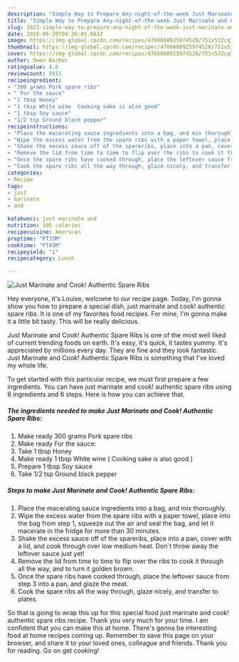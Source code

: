 ```yaml
---
description: "Simple Way to Prepare Any-night-of-the-week Just Marinate and Cook! Authentic Spare Ribs"
title: "Simple Way to Prepare Any-night-of-the-week Just Marinate and Cook! Authentic Spare Ribs"
slug: 1823-simple-way-to-prepare-any-night-of-the-week-just-marinate-and-cook-authentic-spare-ribs
date: 2020-06-28T04:36:01.661Z
image: https://img-global.cpcdn.com/recipes/4766688925974528/751x532cq70/just-marinate-and-cook-authentic-spare-ribs-recipe-main-photo.jpg
thumbnail: https://img-global.cpcdn.com/recipes/4766688925974528/751x532cq70/just-marinate-and-cook-authentic-spare-ribs-recipe-main-photo.jpg
cover: https://img-global.cpcdn.com/recipes/4766688925974528/751x532cq70/just-marinate-and-cook-authentic-spare-ribs-recipe-main-photo.jpg
author: Owen Barber
ratingvalue: 4.6
reviewcount: 9911
recipeingredient:
- "300 grams Pork spare ribs"
- " For the sauce"
- "1 tbsp Honey"
- "1 tbsp White wine  Cooking sake is also good"
- "1 tbsp Soy sauce"
- "1/2 tsp Ground black pepper"
recipeinstructions:
- "Place the macerating sauce ingredients into a bag, and mix thoroughly."
- "Wipe the excess water from the spare ribs with a paper towel, place into the bag from step 1, squeeze out the air and seal the bag, and let it macerate in the fridge for more than 30 minutes."
- "Shake the excess sauce off of the spareribs, place into a pan, cover with a lid, and cook through over low medium heat. Don`t throw away the leftover sauce just yet!"
- "Remove the lid from time to time to flip over the ribs to cook it through all the way, and to turn it golden brown."
- "Once the spare ribs have cooked through, place the leftover sauce from step 3 into a pan, and glaze the meat."
- "Cook the spare ribs all the way through, glaze nicely, and transfer to plates."
categories:
- Recipe
tags:
- just
- marinate
- and

katakunci: just marinate and 
nutrition: 105 calories
recipecuisine: American
preptime: "PT33M"
cooktime: "PT43M"
recipeyield: "1"
recipecategory: Lunch

---
```



![Just Marinate and Cook! Authentic Spare Ribs](https://img-global.cpcdn.com/recipes/4766688925974528/751x532cq70/just-marinate-and-cook-authentic-spare-ribs-recipe-main-photo.jpg)

Hey everyone, it's Louise, welcome to our recipe page. Today, I'm gonna show you how to prepare a special dish, just marinate and cook! authentic spare ribs. It is one of my favorites food recipes. For mine, I'm gonna make it a little bit tasty. This will be really delicious.

Just Marinate and Cook! Authentic Spare Ribs is one of the most well liked of current trending foods on earth. It's easy, it's quick, it tastes yummy. It's appreciated by millions every day. They are fine and they look fantastic. Just Marinate and Cook! Authentic Spare Ribs is something that I've loved my whole life.




To get started with this particular recipe, we must first prepare a few ingredients. You can have just marinate and cook! authentic spare ribs using 6 ingredients and 6 steps. Here is how you can achieve that.

<!--inarticleads1-->

##### The ingredients needed to make Just Marinate and Cook! Authentic Spare Ribs:

1. Make ready 300 grams Pork spare ribs
1. Make ready  For the sauce:
1. Take 1 tbsp Honey
1. Make ready 1 tbsp White wine ( Cooking sake is also good.)
1. Prepare 1 tbsp Soy sauce
1. Take 1/2 tsp Ground black pepper




<!--inarticleads2-->

##### Steps to make Just Marinate and Cook! Authentic Spare Ribs:

1. Place the macerating sauce ingredients into a bag, and mix thoroughly.
1. Wipe the excess water from the spare ribs with a paper towel, place into the bag from step 1, squeeze out the air and seal the bag, and let it macerate in the fridge for more than 30 minutes.
1. Shake the excess sauce off of the spareribs, place into a pan, cover with a lid, and cook through over low medium heat. Don`t throw away the leftover sauce just yet!
1. Remove the lid from time to time to flip over the ribs to cook it through all the way, and to turn it golden brown.
1. Once the spare ribs have cooked through, place the leftover sauce from step 3 into a pan, and glaze the meat.
1. Cook the spare ribs all the way through, glaze nicely, and transfer to plates.




So that is going to wrap this up for this special food just marinate and cook! authentic spare ribs recipe. Thank you very much for your time. I am confident that you can make this at home. There's gonna be interesting food at home recipes coming up. Remember to save this page on your browser, and share it to your loved ones, colleague and friends. Thank you for reading. Go on get cooking!
